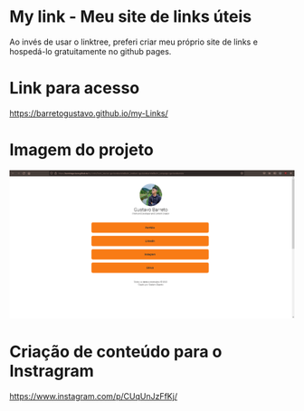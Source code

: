 # My link - Meu site de links úteis
Ao invés de usar o linktree, preferi criar meu próprio site de links e hospedá-lo gratuitamente no github pages.

# Link para acesso

https://barretogustavo.github.io/my-Links/


# Imagem do projeto

![printscreen do projeto](https://raw.githubusercontent.com/barretogustavo/my-Links/master/il.png)

# Criação de conteúdo para o Instragram

https://www.instagram.com/p/CUqUnJzFfKj/
